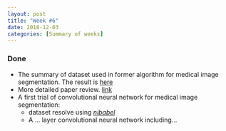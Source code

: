 ```yaml
---
layout: post
title: "Week #6"
date: 2018-12-03
categories: [Summary of weeks]
---
```


### Done

* The summary of dataset used in former algorithm for medical image segmentation. The result is [here]()
* More detailed paper review. [link]()
* A first trial of convolutional neural network for medical image segmentation:
  * dataset resolve using [*nibabel*](http://nipy.org/nibabel/)
  * A ... layer convolutional neural network including...
